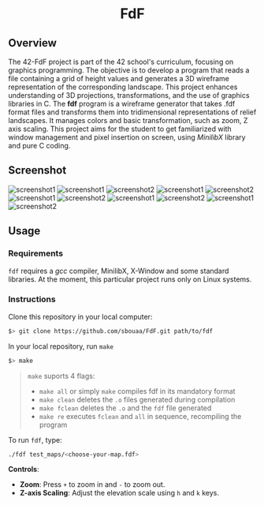 <h1 align=center>
	<b>FdF</b>
</h1>

<p align=center>

## Overview

The 42-FdF project is part of the 42 school's curriculum, focusing on graphics programming. The objective is to develop a program that reads a file containing a grid of height values and generates a 3D wireframe representation of the corresponding landscape. This project enhances understanding of 3D projections, transformations, and the use of graphics libraries in C.
The <b>fdf</b> program is a wireframe generator that takes .fdf format files and transforms them into tridimensional representations of relief landscapes. It manages colors and basic transformation, such as zoom, Z axis scaling. This project aims for the student to get familiarized with window management and pixel insertion on screen, using <i>MinilibX</i> library and pure C coding.  

## Screenshot
![screenshot1](https://github.com/sbouaa/FdF/blob/main/.extra/11.png)
![screenshot1](https://github.com/sbouaa/FdF/blob/main/.extra/03.png)
![screenshot2](https://github.com/sbouaa/FdF/blob/main/.extra/02.png)
![screenshot1](https://github.com/sbouaa/FdF/blob/main/.extra/04.png)
![screenshot2](https://github.com/sbouaa/FdF/blob/main/.extra/01.png)
![screenshot1](https://github.com/sbouaa/FdF/blob/main/.extra/05.png)
![screenshot2](https://github.com/sbouaa/FdF/blob/main/.extra/06.png)
![screenshot1](https://github.com/sbouaa/FdF/blob/main/.extra/09.png)
![screenshot2](https://github.com/sbouaa/FdF/blob/main/.extra/12.png)
![screenshot1](https://github.com/sbouaa/FdF/blob/main/.extra/08.png)
![screenshot2](https://github.com/sbouaa/FdF/blob/main/.extra/10.png)


<h2>
Usage
</h2>

### Requirements
`fdf` requires a *gcc* compiler, MinilibX, X-Window and some standard libraries. At the moment, this particular project runs only on Linux systems. 

### Instructions

Clone this repository in your local computer:

```sh
$> git clone https://github.com/sbouaa/FdF.git path/to/fdf 
```

In your local repository, run `make`

```sh
$> make 
```

> `make` suports 4 flags:
> - `make all` or simply `make` compiles fdf in its mandatory format
> - `make clean` deletes the `.o` files generated during compilation
> - `make fclean` deletes the `.o` and the `fdf` file generated
> - `make re` executes `fclean` and `all` in sequence, recompiling the program

To run `fdf`, type:
```sh
./fdf test_maps/<choose-your-map.fdf>
```
**Controls**:

- **Zoom**: Press `+` to zoom in and `-` to zoom out.
- **Z-axis Scaling**: Adjust the elevation scale using `h` and `k` keys.
